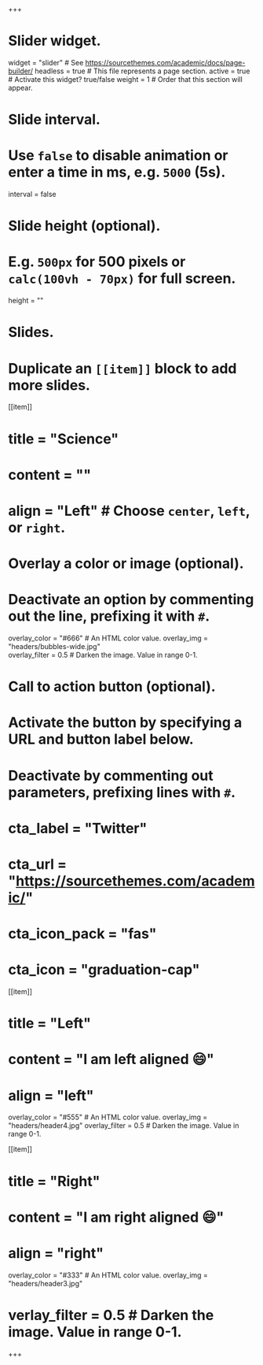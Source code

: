 +++
# Slider widget.
widget = "slider"  # See https://sourcethemes.com/academic/docs/page-builder/
headless = true  # This file represents a page section.
active = true  # Activate this widget? true/false
weight = 1  # Order that this section will appear.

# Slide interval.
# Use `false` to disable animation or enter a time in ms, e.g. `5000` (5s).
interval = false

# Slide height (optional).
# E.g. `500px` for 500 pixels or `calc(100vh - 70px)` for full screen.
height = ""

# Slides.
# Duplicate an `[[item]]` block to add more slides.
 [[item]]
#  title = "Science"
#  content = ""
#  align = "Left"  # Choose `center`, `left`, or `right`.

  # Overlay a color or image (optional).
  #   Deactivate an option by commenting out the line, prefixing it with `#`.
  overlay_color = "#666"  # An HTML color value.
  overlay_img = "headers/bubbles-wide.jpg"  
  overlay_filter = 0.5  # Darken the image. Value in range 0-1.

  # Call to action button (optional).
  #   Activate the button by specifying a URL and button label below.
  #   Deactivate by commenting out parameters, prefixing lines with `#`.
  # cta_label = "Twitter"
  # cta_url = "https://sourcethemes.com/academic/"
  # cta_icon_pack = "fas"
  # cta_icon = "graduation-cap"

[[item]]
  # title = "Left"
  # content = "I am left aligned :smile:"
  # align = "left"

  overlay_color = "#555"  # An HTML color value.
  overlay_img = "headers/header4.jpg" 
  overlay_filter = 0.5  # Darken the image. Value in range 0-1.

[[item]]
  # title = "Right"
  # content = "I am right aligned :smile:"
  # align = "right"

  overlay_color = "#333"  # An HTML color value.
  overlay_img = "headers/header3.jpg" 
  # verlay_filter = 0.5  # Darken the image. Value in range 0-1.
+++
